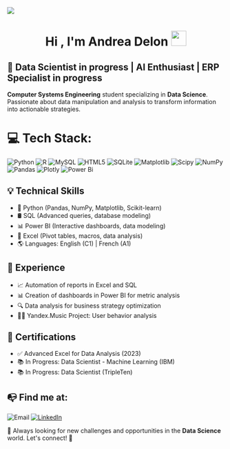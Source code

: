 <!--horizontal divider(gradiant)-->
<img src="https://user-images.githubusercontent.com/73097560/115834477-dbab4500-a447-11eb-908a-139a6edaec5c.gif">

<h1 align="center"><b>Hi , I'm Andrea Delon </b><img src="https://media.giphy.com/media/hvRJCLFzcasrR4ia7z/giphy.gif" width="35"></h1>


## 🚀 Data Scientist in progress | AI Enthusiast | ERP Specialist in progress

**Computer Systems Engineering** student specializing in **Data Science**. 
Passionate about data manipulation and analysis to transform information into actionable strategies. 



# 💻 Tech Stack:
![Python](https://img.shields.io/badge/python-3670A0?style=for-the-badge&logo=python&logoColor=ffdd54) ![R](https://img.shields.io/badge/r-%23276DC3.svg?style=for-the-badge&logo=r&logoColor=white) ![MySQL](https://img.shields.io/badge/mysql-4479A1.svg?style=for-the-badge&logo=mysql&logoColor=white) ![HTML5](https://img.shields.io/badge/html5-%23E34F26.svg?style=for-the-badge&logo=html5&logoColor=white) ![SQLite](https://img.shields.io/badge/sqlite-%2307405e.svg?style=for-the-badge&logo=sqlite&logoColor=white) ![Matplotlib](https://img.shields.io/badge/Matplotlib-%23ffffff.svg?style=for-the-badge&logo=Matplotlib&logoColor=black) ![Scipy](https://img.shields.io/badge/SciPy-%230C55A5.svg?style=for-the-badge&logo=scipy&logoColor=%white) ![NumPy](https://img.shields.io/badge/numpy-%23013243.svg?style=for-the-badge&logo=numpy&logoColor=white) ![Pandas](https://img.shields.io/badge/pandas-%23150458.svg?style=for-the-badge&logo=pandas&logoColor=white) ![Plotly](https://img.shields.io/badge/Plotly-%233F4F75.svg?style=for-the-badge&logo=plotly&logoColor=white) ![Power Bi](https://img.shields.io/badge/power_bi-F2C811?style=for-the-badge&logo=powerbi&logoColor=black)

## 💡 Technical Skills
- 🐍 Python (Pandas, NumPy, Matplotlib, Scikit-learn)
- 🛢️ SQL (Advanced queries, database modeling)
- 📊 Power BI (Interactive dashboards, data modeling)
- 📑 Excel (Pivot tables, macros, data analysis)
- 🌎 Languages: English (C1) | French (A1)

## 📌 Experience
- 📈 Automation of reports in Excel and SQL
- 📊 Creation of dashboards in Power BI for metric analysis
- 🔍 Data analysis for business strategy optimization
- 🧑‍🎓 Yandex.Music Project: User behavior analysis

## 📜 Certifications
- ✅ Advanced Excel for Data Analysis (2023)
- 📚 In Progress: Data Scientist - Machine Learning (IBM)
- 📚 In Progress: Data Scientist (TripleTen)

## 📭 Find me at:

![Email](https://img.shields.io/badge/Email-aodcontacto@gmail.com-572364?style=for-the-badge&logo=email&logoColor=white&labelColor=101010)
[![LinkedIn](https://img.shields.io/badge/LinkedIn-Andrea_Delon-0078D7?style=for-the-badge&logo=linkedin&logoColor=white&labelColor=101010)](https://www.linkedin.com/in/andrea-delon-86bb6b336)



🚀 Always looking for new challenges and opportunities in the **Data Science** world. Let's connect! 🤝
